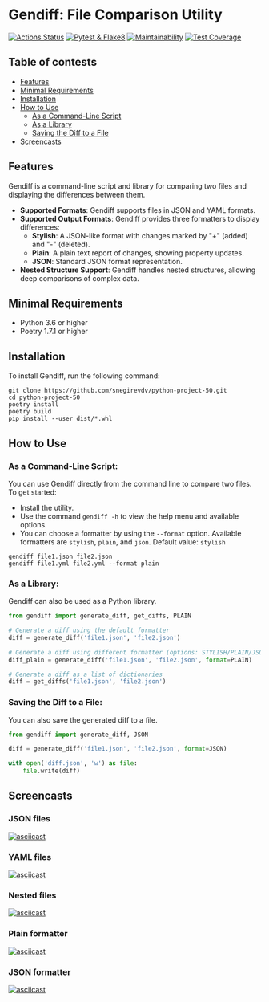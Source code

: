 # Gendiff: File Comparison Utility

[![Actions Status](https://github.com/snegirevdv/python-project-50/actions/workflows/hexlet-check.yml/badge.svg)](https://github.com/snegirevdv/python-project-50/actions)
[![Pytest & Flake8](https://github.com/snegirevdv/python-project-50/actions/workflows/check.yml/badge.svg)](https://github.com/snegirevdv/python-project-50/actions/workflows/check.yml)
[![Maintainability](https://api.codeclimate.com/v1/badges/8ad89f355494a105cad3/maintainability)](https://codeclimate.com/github/snegirevdv/python-project-50/maintainability)
[![Test Coverage](https://api.codeclimate.com/v1/badges/8ad89f355494a105cad3/test_coverage)](https://codeclimate.com/github/snegirevdv/python-project-50/test_coverage)


## Table of contests
- [Features](#features)
- [Minimal Requirements](#minimal-requirements)
- [Installation](#installation)
- [How to Use](#how-to-use)
   - [As a Command-Line Script](#as-a-command-line-script)
   - [As a Library](#as-a-library)
   - [Saving the Diff to a File](#saving-the-diff-to-a-file)
- [Screencasts](#screencasts)

## Features
Gendiff is a command-line script and library for comparing two files and displaying the differences between them.
- **Supported Formats**: Gendiff supports files in JSON and YAML formats.
- **Supported Output Formats**: Gendiff provides three formatters to display differences:
  - **Stylish**: A JSON-like format with changes marked by "+" (added) and "-" (deleted).
  - **Plain**: A plain text report of changes, showing property updates.
  - **JSON**: Standard JSON format representation.
- **Nested Structure Support**: Gendiff handles nested structures, allowing deep comparisons of complex data.

## Minimal Requirements
- Python 3.6 or higher
- Poetry 1.7.1 or higher

## Installation
To install Gendiff, run the following command:
```shell
git clone https://github.com/snegirevdv/python-project-50.git
cd python-project-50
poetry install
poetry build
pip install --user dist/*.whl
```

## How to Use

### As a Command-Line Script:
You can use Gendiff directly from the command line to compare two files.
To get started:
- Install the utility.
- Use the command `gendiff -h` to view the help menu and available options.
- You can choose a formatter by using the `--format` option. Available formatters are `stylish`, `plain`, and `json`. Default value: `stylish`
```shell
gendiff file1.json file2.json
gendiff file1.yml file2.yml --format plain
```

### As a Library:
Gendiff can also be used as a Python library.
```python
from gendiff import generate_diff, get_diffs, PLAIN

# Generate a diff using the default formatter
diff = generate_diff('file1.json', 'file2.json')

# Generate a diff using different formatter (options: STYLISH/PLAIN/JSON)
diff_plain = generate_diff('file1.json', 'file2.json', format=PLAIN)

# Generate a diff as a list of dictionaries
diff = get_diffs('file1.json', 'file2.json')
```

### Saving the Diff to a File:
You can also save the generated diff to a file.
```python
from gendiff import generate_diff, JSON

diff = generate_diff('file1.json', 'file2.json', format=JSON)

with open('diff.json', 'w') as file:
    file.write(diff)
```

## Screencasts

### JSON files
[![asciicast](https://asciinema.org/a/zAUM8hA0DwgeRmr3qmwCQTm7m.svg)](https://asciinema.org/a/zAUM8hA0DwgeRmr3qmwCQTm7m)

### YAML files
[![asciicast](https://asciinema.org/a/JosKZxNTw0EKaKJwi5rnjvkPe.svg)](https://asciinema.org/a/JosKZxNTw0EKaKJwi5rnjvkPe)

### Nested files
[![asciicast](https://asciinema.org/a/VmrxixnaWbX8B96CT4fTc7uGk.svg)](https://asciinema.org/a/VmrxixnaWbX8B96CT4fTc7uGk)

### Plain formatter
[![asciicast](https://asciinema.org/a/zLViyGVoY9ua4g4xXFvdvw3bJ.svg)](https://asciinema.org/a/zLViyGVoY9ua4g4xXFvdvw3bJ)

### JSON formatter
[![asciicast](https://asciinema.org/a/92x4i6argozQEjKWcgTQC6lrn.svg)](https://asciinema.org/a/92x4i6argozQEjKWcgTQC6lrn)